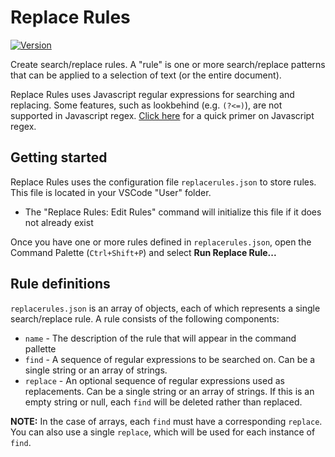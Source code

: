 # Replace Rules

[![Version](https://vsmarketplacebadge.apphb.com/version/bhughes339.magic.svg)](https://marketplace.visualstudio.com/items?itemName=bhughes339.replacerules)

Create search/replace rules. A "rule" is one or more search/replace patterns that can be applied to a selection of text (or the entire document).

Replace Rules uses Javascript regular expressions for searching and replacing. Some features, such as lookbehind (e.g. `(?<=)`), are not supported in Javascript regex. [Click here](https://developer.mozilla.org/en-US/docs/Web/JavaScript/Guide/Regular_Expressions) for a quick primer on Javascript regex.

## Getting started

Replace Rules uses the configuration file `replacerules.json` to store rules. This file is located in your VSCode "User" folder.

- The "Replace Rules: Edit Rules" command will initialize this file if it does not already exist

Once you have one or more rules defined in `replacerules.json`, open the Command Palette (`Ctrl+Shift+P`) and select **Run Replace Rule...**

## Rule definitions

`replacerules.json` is an array of objects, each of which represents a single search/replace rule. A rule consists of the following components:

- `name` - The description of the rule that will appear in the command pallette
- `find` - A sequence of regular expressions to be searched on. Can be a single string or an array of strings.
- `replace` - An optional sequence of regular expressions used as replacements. Can be a single string or an array of strings. If this is an empty string or null, each `find` will be deleted rather than replaced.

**NOTE:** In the case of arrays, each `find` must have a corresponding `replace`. You can also use a single `replace`, which will be used for each instance of `find`.